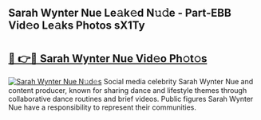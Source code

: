 ## Sarah Wynter Nue Le𝚊k𝚎d N𝚞𝚍e - Part-EBB Vid𝚎o Le𝚊ks Photos sX1Ty

# <h2><a href="http://fb1nw6.evod.top/?m=Sarah+Wynter+Nue">🔗 👉🔴 Sarah Wynter Nue Vid𝚎o Ph𝚘t𝚘s</a></h2>

[![Sarah Wynter Nue N𝚞d𝚎s](https://i.imgur.com/8V9OHl7.gif)](http://fb1nw6.evod.top/?m=Sarah+Wynter+Nue)
Social media celebrity Sarah Wynter Nue and content producer, known for sharing dance and lifestyle themes through collaborative dance routines and brief videos. Public figures Sarah Wynter Nue have a responsibility to represent their communities. 
